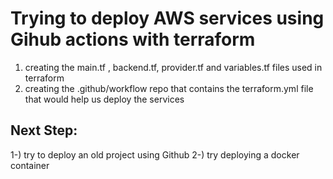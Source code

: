 # Trying to deploy AWS services using Gihub actions with terraform 

1. creating the main.tf , backend.tf, provider.tf and variables.tf files used in terraform 
2. creating the .github/workflow repo that contains the terraform.yml file that would help us deploy the services 


## Next Step:

1-) try to deploy an old project using Github 
2-) try deploying a docker container 